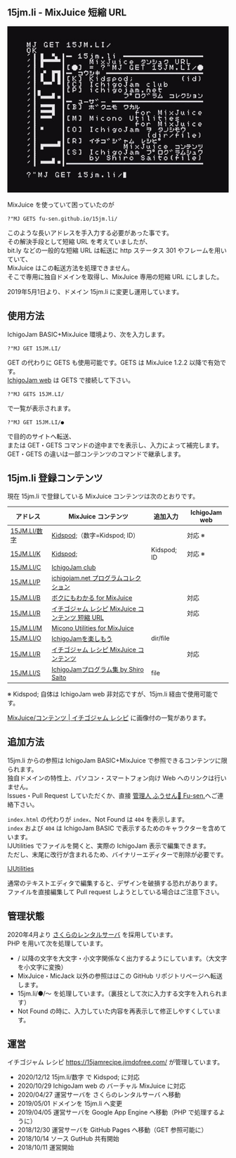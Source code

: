 ## 15jm.li - MixJuice 短縮 URL

![15jm.li スクリーンショット](/screenshot.jpg)

MixJuice を使っていて困っていたのが

```
?"MJ GETS fu-sen.github.io/15jm.li/
```

このような長いアドレスを手入力する必要があった事です。\
その解決手段として短縮 URL を考えていましたが、\
bit.ly などの一般的な短縮 URL は転送に http ステータス 301 やフレームを用いていて、\
MixJuice はこの転送方法を処理できません。\
そこで専用に独自ドメインを取得し、MixJuice 専用の短縮 URL にしました。

2019年5月1日より、ドメイン 15jm.li に変更し運用しています。

## 使用方法

IchigoJam BASIC+MixJuice 環境より、次を入力します。


```
?"MJ GET 15JM.LI/
```

GET の代わりに GETS も使用可能です。GETS は MixJuice 1.2.2 以降で有効です。\
[IchigoJam web](https://fukuno.jig.jp/3013) は GETS で接続して下さい。

```
?"MJ GETS 15JM.LI/
```


で一覧が表示されます。

```
?"MJ GET 15JM.LI/●
```

で目的のサイトへ転送、<br>
または GET・GETS コマンドの途中までを表示し、入力によって補完します。\
GET・GETS の違いは一部コンテンツのコマンドで継承します。

## 15jm.li 登録コンテンツ

現在 15jm.li で登録している MixJuice コンテンツは次のとおりです。

|アドレス|MixJuice コンテンツ|追加入力|IchigoJam web|
|----|----|----|----|
|[15JM.LI/数字](https://github.com/fu-sen/15jm.li/blob/master/k)|[Kidspod;](http://kidspod.club/)（数字=Kidspod; ID）||対応 ※|
|[15JM.LI/K](https://github.com/fu-sen/15jm.li/blob/master/k)|[Kidspod;](http://kidspod.club/)|Kidspod; ID|対応 ※|
|[15JM.LI/C](https://github.com/fu-sen/15jm.li/blob/master/c)|[IchigoJam club](https://fukuno.jig.jp/2807)| | |
|[15JM.LI/P](https://github.com/fu-sen/15jm.li/blob/master/p)|[ichigojam.net プログラムコレクション](https://www.facebook.com/groups/ichigojam/permalink/718281468311609/)| | |
|[15JM.LI/B](https://github.com/fu-sen/15jm.li/blob/master/b)|[ボクにもわかる for MixJuice](https://blogs.yahoo.co.jp/bokunimowakaru/55369582.html)| |対応|
|[15JM.LI/R](https://github.com/fu-sen/15jm.li/blob/master/i)|[イチゴジャム レシピ MixJuice コンテンツ 短縮 URL](https://github.com/fu-sen/15j.in)| |対応|
|[15JM.LI/M](https://github.com/fu-sen/15jm.li/blob/master/m)|[Micono Utilities for MixJuice](http://ijutilities.micutil.com/)| | |
|[15JM.LI/O](https://github.com/fu-sen/15jm.li/blob/master/o)|[IchigoJamを楽しもう](http://www.openspc2.org/reibun/IchigoJam/)|dir/file| |
|[15JM.LI/R](https://github.com/fu-sen/15jm.li/blob/master/r)|[イチゴジャム レシピ MixJuice コンテンツ](https://github.com/fu-sen/15j.run)| |対応|
|[15JM.LI/S](https://github.com/fu-sen/15jm.li/blob/master/s)|[IchigoJamプログラム集 by Shiro Saito](http://comich.net/ichigojam/)|file| |

※ Kidspod; 自体は IchigoJam web 非対応ですが、15jm.li 経由で使用可能です。

<a href="https://15jamrecipe.jimdofree.com/mixjuice/%E3%82%B3%E3%83%B3%E3%83%86%E3%83%B3%E3%83%84/" target="_blank">MixJuice/コンテンツ | イチゴジャム レシピ</a> に画像付の一覧があります。

## 追加方法

15jm.li からの参照は IchigoJam BASIC+MixJuice で参照できるコンテンツに限られます。\
独自ドメインの特性上、パソコン・スマートフォン向け Web へのリンクは行いません。\
Issues・Pull Request していただくか、直接 [管理人 ふうせん🎈 Fu-sen.](https://balloon.im/)へご連絡下さい。

`index.html` の代わりが `index`、Not Found は `404` を表示します。\
`index` および `404` は IchigoJam BASIC で表示するためのキャラクターを含めています。\
IJUtilities でファイルを開くと、実際の IchigoJam 表示で編集できます。\
ただし、末尾に改行が含まれるため、バイナリーエディターで削除が必要です。

[IJUtilities](http://ijutilities.micutil.com/)

通常のテキストエディタで編集すると、デザインを破損する恐れがあります。\
ファイルを直接編集して Pull request しようとしている場合はご注意下さい。

## 管理状態

2020年4月より [さくらのレンタルサーバ](https://www.sakura.ne.jp/) を採用しています。\
PHP を用いて次を処理しています。

- / 以降の文字を大文字・小文字関係なく出力するようにしています。（大文字を小文字に変換）
- MixJuice・MicJack 以外の参照ははこの GitHub リポジトリページへ転送します。
- 15jm.li/●/～ を処理しています。（裏技として次に入力する文字を入れられます）
- Not Found の時に、入力していた内容を再表示して修正しやすくしています。

## 運営

イチゴジャム レシピ https://15jamrecipe.jimdofree.com/ が管理しています。

- 2020/12/12 15jm.li/数字 で Kidspod; に対応
- 2020/10/29 IchigoJam web の バーチャル MixJuice に対応
- 2020/04/27 運営サーバを さくらのレンタルサーバ へ移動
- 2019/05/01 ドメインを 15jm.li へ変更
- 2019/04/05 運営サーバを Google App Engine へ移動（PHP で処理するように）
- 2018/12/30 運営サーバを GitHub Pages へ移動（GET 参照可能に）
- 2018/10/14 ソース GutHub 共有開始
- 2018/10/11 運営開始
